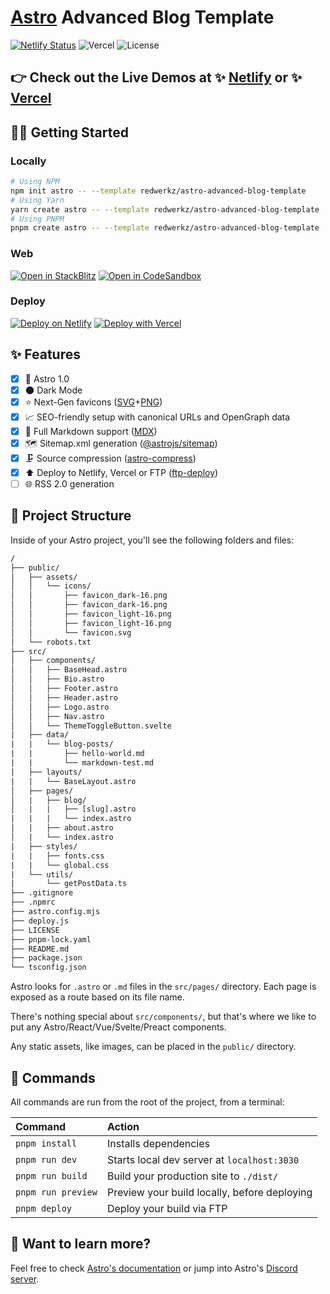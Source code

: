 # [Astro](https://astro.build) Advanced Blog Template

[![Netlify Status](https://api.netlify.com/api/v1/badges/acde8324-2040-411a-994d-516b6b2f63a8/deploy-status)](https://app.netlify.com/sites/astro-advanced-blog-template/deploys) ![Vercel](https://therealsujitk-vercel-badge.vercel.app/?app=astro-advanced-blog-template) ![License](https://img.shields.io/badge/license-MIT-blue)

## 👉 Check out the Live Demos at ✨ [Netlify](https://astro-advanced-blog-template.netlify.app/) or ✨ [Vercel](https://astro-advanced-blog-template.vercel.app/)

## 👩‍🚀 Getting Started

### Locally

```sh
# Using NPM
npm init astro -- --template redwerkz/astro-advanced-blog-template
# Using Yarn
yarn create astro -- --template redwerkz/astro-advanced-blog-template
# Using PNPM
pnpm create astro -- --template redwerkz/astro-advanced-blog-template
```

### Web

[![Open in StackBlitz](https://developer.stackblitz.com/img/open_in_stackblitz.svg)](https://stackblitz.com/gitlab/withastro/astro-advanced-blog-template)
[![Open in CodeSandbox](https://codesandbox.io/static/img/play-codesandbox.svg)](https://codesandbox.io/s/github/redwerkz/astro-advanced-blog-template/tree/main)

### Deploy

[![Deploy on Netlify](https://netlify.com/img/deploy/button.svg)](https://app.netlify.com/start/deploy?repository=https://gitlab.com/withastro/astro-advanced-blog)
[![Deploy with Vercel](https://vercel.com/button)](https://vercel.com/new/clone?repository-url=https%3A%2F%2Fgitlab.com%2Fwithastro%2Fastro-advanced-blog-template)

## ✨ Features

- [x] 🚀 Astro 1.0
- [x] 🌑 Dark Mode
- [x] ⭐ Next-Gen favicons ([SVG](https://caniuse.com/link-icon-svg)+[PNG](https://caniuse.com/link-icon-png))
- [x] 📈 SEO-friendly setup with canonical URLs and OpenGraph data
- [x] 📝 Full Markdown support ([MDX](https://mdxjs.com/))
- [x] 🗺 Sitemap.xml generation ([@astrojs/sitemap](https://docs.astro.build/en/guides/integrations-guide/sitemap/))
- [x] 🗜️ Source compression ([astro-compress](https://github.com/Playform/astro-compress#readme))
- [x] ⬆️ Deploy to Netlify, Vercel or FTP ([ftp-deploy](https://github.com/simonh1000/ftp-deploy#readme))
- [ ] 🌐 RSS 2.0 generation

## 🚀 Project Structure

Inside of your Astro project, you'll see the following folders and files:

```txt
/
├── public/
│   ├── assets/
│   │   └── icons/
│   │       ├── favicon_dark-16.png
│   │       ├── favicon_dark-16.png
│   │       ├── favicon_light-16.png
│   │       ├── favicon_light-16.png
│   │       └── favicon.svg
│   └── robots.txt
├── src/
│   ├── components/
│   │   ├── BaseHead.astro
│   │   ├── Bio.astro
│   │   ├── Footer.astro
│   │   ├── Header.astro
│   │   ├── Logo.astro
│   │   ├── Nav.astro
│   │   └── ThemeToggleButton.svelte
|   ├── data/
|   |   └── blog-posts/
|   |       ├── hello-world.md
|   |       └── markdown-test.md
|   ├── layouts/
|   |   └── BaseLayout.astro
│   ├── pages/
│   |   ├── blog/
│   |   |   ├── [slug].astro
|   |   |   └── index.astro
│   |   ├── about.astro
│   |   └── index.astro
|   ├── styles/
|   |   ├── fonts.css
|   |   └── global.css
|   └── utils/
|       └── getPostData.ts
├── .gitignore
├── .npmrc
├── astro.config.mjs
├── deploy.js
├── LICENSE
├── pnpm-lock.yaml
├── README.md
├── package.json
└── tsconfig.json
```

Astro looks for `.astro` or `.md` files in the `src/pages/` directory. Each page is exposed as a route based on its file name.

There's nothing special about `src/components/`, but that's where we like to put any Astro/React/Vue/Svelte/Preact components.

Any static assets, like images, can be placed in the `public/` directory.

## 🧞 Commands

All commands are run from the root of the project, from a terminal:

| Command            | Action                                       |
| :----------------- | :------------------------------------------- |
| `pnpm install`     | Installs dependencies                        |
| `pnpm run dev`     | Starts local dev server at `localhost:3030`  |
| `pnpm run build`   | Build your production site to `./dist/`      |
| `pnpm run preview` | Preview your build locally, before deploying |
| `pnpm deploy`      | Deploy your build via FTP                    |

## 👀 Want to learn more?

Feel free to check [Astro's documentation](https://github.com/withastro/astro) or jump into Astro's [Discord server](https://astro.build/chat).

